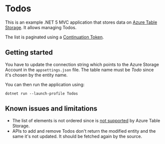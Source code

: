 # Todos
This is an example .NET 5 MVC application that stores data on [Azure Table Storage](https://docs.microsoft.com/en-us/azure/storage/tables/table-storage-overview). It allows managing Todos.

The list is paginated using a [Continuation Token](https://docs.microsoft.com/en-us/rest/api/storageservices/query-timeout-and-pagination).

## Getting started
You have to update the connection string which points to the Azure Storage Account in the `appsettings.json` file. The table name must be *Todo* since it's chosen by the entity name.

You can then run the application using:

```
dotnet run --launch-profile Todos
```

## Known issues and limitations
- The list of elements is not ordered since is [not supported](https://docs.microsoft.com/en-us/rest/api/storageservices/Query-Operators-Supported-for-the-Table-Service) by Azure Table Storage.
- APIs to add and remove Todos don't return the modified entity and the same it's not updated. It should be fetched again by the source.
